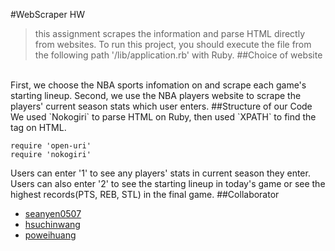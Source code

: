 #WebScraper HW
>this assignment scrapes the information and parse HTML directly from websites.
To run this project, you should execute the file from the following path '/lib/application.rb' with Ruby.
##Choice of website
</br>
First, we choose the NBA sports infomation on <http://scores.espn.go.com/nba/scoreboard> and scrape each game's starting lineup.
Second, we use the NBA players website <http://origin.nba.com/players/> to scrape the players' current season stats which user enters.
##Structure of our Code
</br>
We used `Nokogiri` to parse HTML on Ruby, then used `XPATH` to find the tag on HTML.

	require 'open-uri'
	require 'nokogiri'
Users can enter '1' to see any players' stats in current season they enter.
</br>
Users can also enter '2' to see the starting lineup in today's game or see the highest records(PTS, REB, STL) in the final game.
##Collaborator
* [seanyen0507](https://github.com/seanyen0507)
* [hsuchinwang](https://github.com/hsuchinwang)
* [poweihuang](https://github.com/poweihuang)
